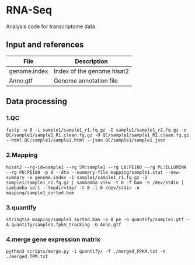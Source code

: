 # RNA-Seq
Analysis code for transcriptome data



## Input and references

| File         | Description                |
| ------------ | -------------------------- |
| genome.index | Index of the genome hisat2 |
| Anno.gtf     | Genome annotation file     |



## Data processing

### 1.QC

    fastp -w 8 -i sample1/sample1_r1.fq.gz -I sample1/sample1_r2.fq.gz -o QC/sample1/sample1_R1.clean.fq.gz -O QC/sample1/sample1_R2.clean.fq.gz --html QC/sample1/sample1.html --json QC/sample1/sample1.json

### 2.Mapping

    hisat2 --rg-id=sample1 --rg SM:sample1 --rg LB:PE100 --rg PL:ILLUMINA --rg PU:PE100 -p 8 --dta --summary-file mapping/sample1.stat --new-summary -x genome.index -1 sample1/sample1_r1.fq.gz -2 sample1/sample1_r2.fq.gz | sambamba view -t 8 -f bam -S /dev/stdin | sambamba sort --tmpdir=tmp/ -t 8 -l 6 /dev/stdin -o mapping/sample1_sorted.bam

### 3.quantify

    stringtie mapping/sample1_sorted.bam -p 8 pe -o quantify/sample1.gtf -A quantify/sample1.fpkm_tracking -G Anno.gtf

### 4.merge gene expression matrix

    python3 scripts/merge.py -i quantify/ -f ./merged_FPKM.txt -t ./merged_TPM.txt



